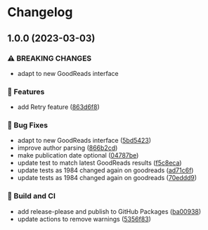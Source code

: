 # Changelog

## 1.0.0 (2023-03-03)


### ⚠ BREAKING CHANGES

* adapt to new GoodReads interface

### 🚀 Features

* add Retry feature ([863d6f8](https://github.com/derlin/goodreads-metadata-fetcher/commit/863d6f832f46512a1d9a408de2e49b3d8ff20107))


### 🐛 Bug Fixes

* adapt to new GoodReads interface ([5bd5423](https://github.com/derlin/goodreads-metadata-fetcher/commit/5bd542380d45dc98bfbfe816308cc9e502caad7a))
* improve author parsing ([866b2cd](https://github.com/derlin/goodreads-metadata-fetcher/commit/866b2cd85ca4a266245f252ae2b4ad25c2629741))
* make publication date optional ([04787be](https://github.com/derlin/goodreads-metadata-fetcher/commit/04787be510099017b365a9df37d5d484ce15591e))
* update test to match latest GoodReads results ([f5c8eca](https://github.com/derlin/goodreads-metadata-fetcher/commit/f5c8ecad31b2e82dfe1e936fc60505a7ebb99cdd))
* update tests as 1984 changed again on goodreads ([ad71c6f](https://github.com/derlin/goodreads-metadata-fetcher/commit/ad71c6f0c8c3dda73780c9559bdad69d01ed2af4))
* update tests as 1984 changed again on goodreads ([70eddd9](https://github.com/derlin/goodreads-metadata-fetcher/commit/70eddd9a0bffa1cbdfbd372cca9ef455bafe943c))


### 🦀 Build and CI

* add release-please and publish to GitHub Packages ([ba00938](https://github.com/derlin/goodreads-metadata-fetcher/commit/ba009382bfb4314855805699421727706e1e3f55))
* update actions to remove warnings ([5356f83](https://github.com/derlin/goodreads-metadata-fetcher/commit/5356f83b17263b1cb7a32849cc56c18f71b6306e))

